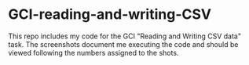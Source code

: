 # GCI-reading-and-writing-CSV

This repo includes my code for the GCI "Reading and Writing CSV data" task.
The screenshots document me executing the code and should be viewed following the numbers assigned to the shots.

